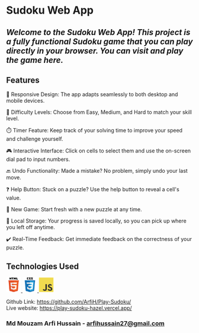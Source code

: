 # Sudoku Web App

## _Welcome to the Sudoku Web App! This project is a fully functional Sudoku game that you can play directly in your browser. You can visit and play the game here._

## Features

🎨 Responsive Design: The app adapts seamlessly to both desktop and mobile devices.

🧩 Difficulty Levels: Choose from Easy, Medium, and Hard to match your skill level.

⏱️ Timer Feature: Keep track of your solving time to improve your speed and challenge yourself.

🎮 Interactive Interface: Click on cells to select them and use the on-screen dial pad to input numbers.

🔙 Undo Functionality: Made a mistake? No problem, simply undo your last move.

❓ Help Button: Stuck on a puzzle? Use the help button to reveal a cell's value.

🔄 New Game: Start fresh with a new puzzle at any time.

📂 Local Storage: Your progress is saved locally, so you can pick up where you left off anytime.

✔️ Real-Time Feedback: Get immediate feedback on the correctness of your 
puzzle.
<br>


## Technologies Used

<a href="https://www.w3.org/html/" target="_blank" rel="noreferrer"> <img src="https://raw.githubusercontent.com/devicons/devicon/master/icons/html5/html5-original-wordmark.svg" alt="html5" width="40" height="40"/> </a>  <a href="https://www.w3schools.com/css/" target="_blank" rel="noreferrer"> <img src="https://raw.githubusercontent.com/devicons/devicon/master/icons/css3/css3-original-wordmark.svg" alt="css3" width="40" height="40"/> </a>  <a href="https://developer.mozilla.org/en-US/docs/Web/JavaScript" target="_blank" rel="noreferrer"> <img src="https://raw.githubusercontent.com/devicons/devicon/master/icons/javascript/javascript-original.svg" alt="javascript" width="40" height="40"/> </a>
<br>

Github Link: https://github.com/ArfiH/Play-Sudoku/ <br>
Live website: https://play-sudoku-hazel.vercel.app/
### Md Mouzam Arfi Hussain - arfihussain27@gmail.com
